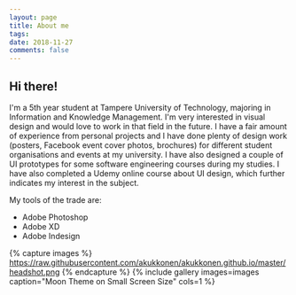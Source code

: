 ```yaml
---
layout: page
title: About me
tags:   
date: 2018-11-27
comments: false
---
```


[my face]: https://github.com/akukkonen/akukkonen.github.io/blob/master/headshot.png

## Hi there!

I'm a 5th year student at Tampere University of Technology, majoring in Information and Knowledge Management. I'm very interested in visual design and would love to work in that field in the future. I have a fair amount of experience from personal projects and I have done plenty of design work (posters, Facebook event cover photos, brochures) for different student organisations and events at my university. I have also designed a couple of UI prototypes for some software engineering  courses during my studies. I have also completed a Udemy online course about UI design, which further indicates my interest in the subject.

My tools of the trade are:
* Adobe Photoshop
* Adobe XD
* Adobe Indesign

{% capture images %}
	https://raw.githubusercontent.com/akukkonen/akukkonen.github.io/master/headshot.png
{% endcapture %}
{% include gallery images=images caption="Moon Theme on Small Screen Size" cols=1 %}   
